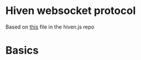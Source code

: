 # Hiven websocket protocol
Based on [this](https://github.com/hivenapp/hiven.js/blob/master/lib/Websocket/index.ts) file in the hiven.js repo

# Basics
